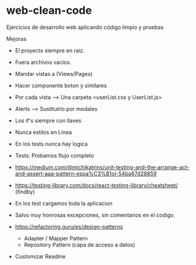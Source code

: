 # web-clean-code
Ejercicios de desarrollo web aplicando código limpio y pruebas

Mejoras
- El proyecto siempre en raiz.
- Fuera archivos vacios.
- Mandar vistas a (Views/Pages)
- Hacer componente boton y similares
- Por cada vista --> Una carpeta <userList.css y UserList.js>
- Alerts --> Sustituirlo por modales
- Los if's siempre con llaves
- Nunca estilos en Linea

- En los tests nunca hay logica
- Tests: Probamos flujo completo
- https://medium.com/@michikatrins/unit-testing-and-the-arrange-act-and-assert-aaa-pattern-espa%C3%B1ol-54ba67d28859
- https://testing-library.com/docs/react-testing-library/cheatsheet/ (findby)
- En los test cargamos toda la aplicacion
- Salvo muy honrosas excepciones, sin comentarios en el codigo.
- https://refactoring.guru/es/design-patterns
    - Adapter / Mapper Pattern
    - Repository Pattern (capa de acceso a datos)
- Customizar Readme
